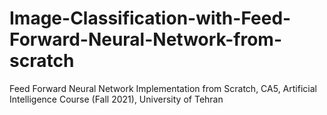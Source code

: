 # Image-Classification-with-Feed-Forward-Neural-Network-from-scratch
Feed Forward Neural Network Implementation from Scratch, CA5, Artificial Intelligence Course (Fall 2021), University of Tehran 
